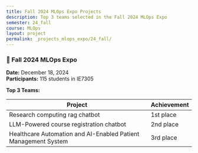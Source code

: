 ```yaml
---
title: Fall 2024 MLOps Expo Projects
description: Top 3 teams selected in the Fall 2024 MLOps Expo
semester: 24_fall
course: MLOps
layout: project
permalink: _projects_mlops_expo/24_fall/
---
```


### 📅 Fall 2024 MLOps Expo  
**Date:** December 18, 2024  
**Participants:** 115 students in IE7305

**Top 3 Teams:**

| Project                                           | Achievement         |
|--------------------------------------------------|--------------|
| Research computing rag chatbot              | 1st place   |
| LLM-Powered course registration chatbot         | 2nd place    |
| Healthcare Automation and AI-Enabled Patient Management System                 | 3rd place  |
